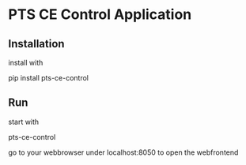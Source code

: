 # PTS CE Control Application


## Installation

install with

pip install pts-ce-control


## Run
 start with

 pts-ce-control


 go to your webbrowser under localhost:8050 to open the webfrontend

